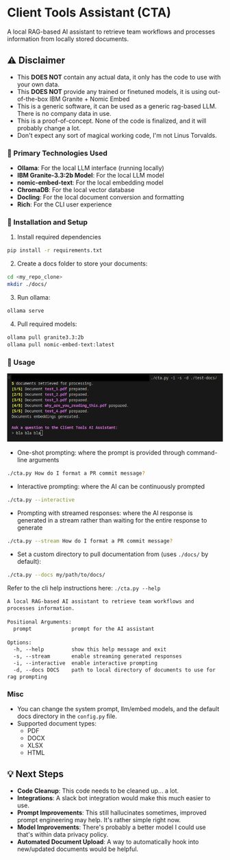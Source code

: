 # Client Tools Assistant (CTA)

A local RAG-based AI assistant to retrieve team workflows and processes information from locally stored documents.

## ⚠️ Disclaimer

- This **DOES NOT** contain any actual data, it only has the code to use with your own data.
- This **DOES NOT** provide any trained or finetuned models, it is using out-of-the-box IBM Granite + Nomic Embed
- This is a generic software, it can be used as a generic rag-based LLM. There is no company data in use.
- This is a proof-of-concept. None of the code is finalized, and it will probably change a lot.
- Don't expect any sort of magical working code, I'm not Linus Torvalds.

### 🚀 Primary Technologies Used

- **Ollama**: For the local LLM interface (running locally)
- **IBM Granite-3.3:2b Model**: For the local LLM model
- **nomic-embed-text**: For the local embedding model
- **ChromaDB**: For the local vector database
- **Docling**: For the local document conversion and formatting
- **Rich**: For the CLI user experience

### 🔗 Installation and Setup

1. Install required dependencies
```bash
pip install -r requirements.txt
```

2. Create a docs folder to store your documents:
```bash
cd <my_repo_clone>
mkdir ./docs/
```

3. Run ollama:
```bash
ollama serve
```

4. Pull required models:
```bash
ollama pull granite3.3:2b
ollama pull nomic-embed-text:latest
```

### 🏃 Usage

![demo-image](images/demo.png)

- One-shot prompting: where the prompt is provided through command-line arguments

```bash
./cta.py How do I format a PR commit message? 
```

- Interactive prompting: where the AI can be continuously prompted

```bash
./cta.py --interactive
```

- Prompting with streamed responses: where the AI response is generated in a stream rather than waiting for the entire response to generate

```bash
./cta.py --stream How do I format a PR commit message?
```

- Set a custom directory to pull documentation from (uses `./docs/` by default):

```bash
./cta.py --docs my/path/to/docs/
```

Refer to the cli help instructions here: `./cta.py --help`

```text
A local RAG-based AI assistant to retrieve team workflows and processes information.

Positional Arguments:
  prompt             prompt for the AI assistant

Options:
  -h, --help         show this help message and exit
  -s, --stream       enable streaming generated responses
  -i, --interactive  enable interactive prompting
  -d, --docs DOCS    path to local directory of documents to use for rag prompting
```

### Misc

- You can change the system prompt, llm/embed models, and the default docs directory in the `config.py` file.
- Supported document types:
  - PDF
  - DOCX
  - XLSX
  - HTML

## 💡 Next Steps

- **Code Cleanup**: This code needs to be cleaned up... a lot.
- **Integrations**: A slack bot integration would make this much easier to use.
- **Prompt Improvements**: This still hallucinates sometimes, improved prompt engineering may help. It's rather simple right now.
- **Model Improvements**: There's probably a better model I could use that's within data privacy policy.
- **Automated Document Upload**: A way to automatically hook into new/updated documents would be helpful.
